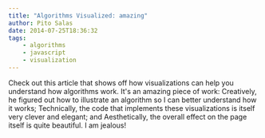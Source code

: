 ```yaml
---
title: "Algorithms Visualized: amazing"
author: Pito Salas
date: 2014-07-25T18:36:32
tags:
    - algorithms
    - javascript
    - visualization
---
```




Check out this article that shows off how visualizations can help you
understand how algorithms work. It's an amazing piece of work: Creatively, he
figured out how to illustrate an algorithm so I can better understand how it
works; Technically, the code that implements these visualizations is itself
very clever and elegant; and Aesthetically, the overall effect on the page
itself is quite beautiful. I am jealous!


